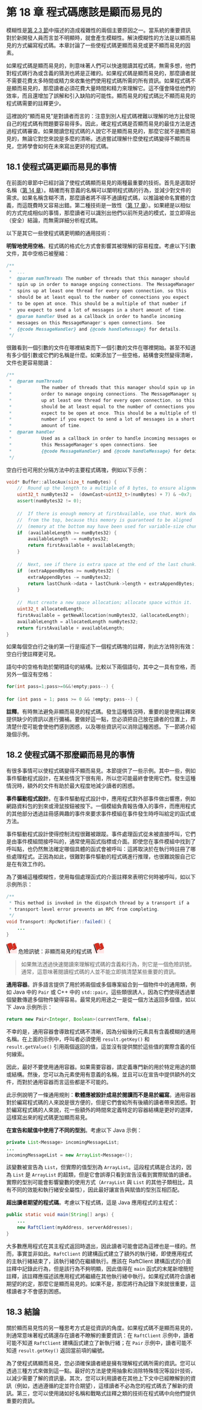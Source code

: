 # 第 18 章 程式碼應該是顯而易見的

模糊性是[第 2.3 節](ch02.md)中描述的造成複雜性的兩個主要原因之一。當系統的重要資訊對於新開發人員而言並不明顯時，就會產生模糊性。解決模糊性的方法是以顯而易見的方式編寫程式碼。本章討論了一些使程式碼更顯而易見或更不顯而易見的因素。

如果程式碼是顯而易見的，則意味著人們可以快速閱讀其程式碼，無需多想，他們對程式碼行為或含義的猜測也將是正確的。如果程式碼是顯而易見的，那麼讀者就不需要花費太多時間或精力來收集他們使用程式碼所需的所有資訊。如果程式碼不是顯而易見的，那麼讀者必須花費大量時間和精力來理解它。這不僅會降低他們的效率，而且還增加了誤解和引入缺陷的可能性。顯而易見的程式碼比不顯而易見的程式碼需要的註釋更少。

這裡說的“顯而易見”是對讀者而言的：注意到別人程式碼裡難以理解的地方比發現自己的程式碼有問題要容易得多。因此，確定程式碼是否顯而易見的最佳方法是透過程式碼審查。如果閱讀您程式碼的人說它不是顯而易見的，那麼它就不是顯而易見的，無論它對您來說是多麼的清晰。透過嘗試理解什麼使程式碼變得不顯而易見，您將學會如何在未來寫出更好的程式碼。

## 18.1 使程式碼更顯而易見的事情

在前面的章節中已經討論了使程式碼顯而易見的兩種最重要的技術。首先是選取好名稱（[第 14 章](ch14.md)）。精確而有意義的名稱可以闡明程式碼的行為，並減少對文件的需求。如果名稱含糊不清，那麼讀者將不得不通讀程式碼，以推論被命名實體的含義，而這既費時又容易出錯。第二種技術是一致性（[第 17 章](ch17.md)）。如果總是以相似的方式完成相似的事情，那麼讀者可以識別出他們以前所見過的模式，並立即得出（安全）結論，而無需詳細分析程式碼。

以下是其它一些使程式碼更明顯的通用技術：

**明智地使用空格**。程式碼的格式化方式會影響其被理解的容易程度。考慮以下引數文件，其中空格已被壓縮：

```java
/**
 *  ...
 *  @param numThreads The number of threads that this manager should
 *  spin up in order to manage ongoing connections. The MessageManager
 *  spins up at least one thread for every open connection, so this
 *  should be at least equal to the number of connections you expect
 *  to be open at once. This should be a multiple of that number if
 *  you expect to send a lot of messages in a short amount of time.
 *  @param handler Used as a callback in order to handle incoming
 *  messages on this MessageManager's open connections. See
 *  {@code MessageHandler} and {@code handleMessage} for details.
 */
```

很難看到一個引數的文件在哪裡結束而下一個引數的文件在哪裡開始。甚至不知道有多少個引數或它們的名稱是什麼。如果添加了一些空格，結構會突然變得清晰，文件也更容易閱讀：

```java
/**
 *  @param numThreads
 *           The number of threads that this manager should spin up in
 *           order to manage ongoing connections. The MessageManager spins
 *           up at least one thread for every open connection, so this
 *           should be at least equal to the number of connections you
 *           expect to be open at once. This should be a multiple of that
 *           number if you expect to send a lot of messages in a short
 *           amount of time.
 *  @param handler
 *           Used as a callback in order to handle incoming messages on
 *           this MessageManager's open connections. See
 *           {@code MessageHandler} and {@code handleMessage} for details.
 */
```

空白行也可用於分隔方法中的主要程式碼塊，例如以下示例：

```cpp
void* Buffer::allocAux(size_t numBytes) {
    //  Round up the length to a multiple of 8 bytes, to ensure alignment.
    uint32_t numBytes32 =  (downCast<uint32_t>(numBytes) + 7) & ~0x7;
    assert(numBytes32 != 0);

    //  If there is enough memory at firstAvailable, use that. Work down
    //  from the top, because this memory is guaranteed to be aligned
    //  (memory at the bottom may have been used for variable-size chunks).
    if  (availableLength >= numBytes32) {
        availableLength -= numBytes32;
        return firstAvailable + availableLength;
    }

    //  Next, see if there is extra space at the end of the last chunk.
    if  (extraAppendBytes >= numBytes32) {
        extraAppendBytes -= numBytes32;
        return lastChunk->data + lastChunk->length + extraAppendBytes;
    }

    //  Must create a new space allocation; allocate space within it.
    uint32_t allocatedLength;
    firstAvailable = getNewAllocation(numBytes32, &allocatedLength);
    availableLength = allocatedLength numBytes32;
    return firstAvailable + availableLength;
}
```

如果每個空白行之後的第一行是描述下一個程式碼塊的註釋，則此方法特別有效：空白行使註釋更可見。

語句中的空格有助於闡明語句的結構。比較以下兩個語句，其中之一具有空格，而另外一個沒有空格：

```java
for(int pass=1;pass>=0&&!empty;pass--) {

for (int pass = 1; pass >= 0 && !empty; pass--) {
```

**註釋**。有時無法避免非顯而易見的程式碼。發生這種情況時，重要的是使用註釋來提供缺少的資訊以進行彌補。要做好這一點，您必須把自己放在讀者的位置上，弄清楚什麼可能會使他們感到困惑，以及哪些資訊可以消除這種困惑。下一節將介紹幾個示例。

## 18.2 使程式碼不那麼顯而易見的事情

有很多事情可以使程式碼變得不顯而易見。本節提供了一些示例。其中一些，例如事件驅動程式設計，在某些情況下很有用，所以您可能最終會使用它們。發生這種情況時，額外的文件有助於最大程度地減少讀者的困惑。

**事件驅動程式設計**。在事件驅動程式設計中，應用程式對外部事件做出響應，例如網路資料包的到來或滑鼠按鈕被按下。一個模組負責報告傳入的事件，而應用程式的其他部分透過註冊感興趣的事件來要求事件模組在事件發生時呼叫給定的函式或方法。

事件驅動程式設計使得控制流程很難被跟蹤。事件處理函式從未被直接呼叫，它們是由事件模組間接呼叫的，通常使用函式指標或介面。即使您在事件模組中找到了呼叫點，也仍然無法確定哪個具體的函式會被呼叫：這將取決於在執行時註冊了哪些處理程式。正因為如此，很難對事件驅動的程式碼進行推理，也很難說服自己它是在有效工作的。

為了彌補這種模糊性，使用每個處理函式的介面註釋來表明它何時被呼叫，如以下示例所示：

```java
/**
 * This method is invoked in the dispatch thread by a transport if a
 * transport-level error prevents an RPC from completing.
 */
void Transport::RpcNotifier::failed() {
    ...
}
```

![](../figures/00013.jpeg) 危險訊號：非顯而易見的程式碼 ![](../figures/00013.jpeg)

> 如果無法透過快速閱讀來理解程式碼的含義和行為，則它是一個危險訊號。通常，這意味著閱讀程式碼的人並不能立即搞清楚某些重要的資訊。

**通用容器**。許多語言提供了用於將兩個或多個專案組合到一個物件中的通用類，例如 Java 中的 `Pair` 或 C++ 中的 `std::pair`。這些類很誘人，因為它們使得透過單個變數傳遞多個物件變得容易。最常見的用途之一是從一個方法返回多個值，如以下 Java 示例所示：

```java
return new Pair<Integer, Boolean>(currentTerm, false);
```

不幸的是，通用容器會導致程式碼不清晰，因為分組後的元素具有含義模糊的通用名稱。在上面的示例中，呼叫者必須使用 `result.getKey()` 和 `result.getValue()` 引用兩個返回的值，這並沒有提供關於這些值的實際含義的任何線索。

因此，最好不要使用通用容器。如果需要容器，請定義專門新的用於特定用途的類或結構。然後，您可以為元素使用有意義的名稱，並且可以在宣告中提供額外的文件，而對於通用容器而言這些都是不可能的。

此示例說明了一條通用規則：**軟體應被設計成易於閱讀而不是易於編寫**。通用容器對於編寫程式碼的人來說是很方便的，但是它們會給所有後續的讀者帶來困惑。對於編寫程式碼的人來說，花一些額外的時間來定義特定的容器結構是更好的選擇，這樣寫出來的程式碼更加顯而易見。

**在宣告和賦值中使用了不同的型別**。考慮以下 Java 示例：

```java
private List<Message> incomingMessageList;
...
incomingMessageList = new ArrayList<Message>();
```

該變數被宣告為 `List`，但實際的值型別為 `ArrayList`。這段程式碼是合法的，因為 `List` 是 `ArrayList` 的超類，但是它會誤導只看到宣告沒看到實際賦值的讀者。實際的型別可能會影響變數的使用方式（`ArrayList` 與 `List` 的其他子類相比，具有不同的效能和執行緒安全屬性），因此最好讓宣告與賦值的型別互相匹配。

**超出讀者期望的程式碼**。考慮以下程式碼，這是 Java 應用程式的主程式：

```java
public static void main(String[] args) {
    ...
    new RaftClient(myAddress, serverAddresses);
}
```

大多數應用程式在其主程式返回時退出，因此讀者可能會認為這裡也是一樣的。然而，事實並非如此。`RaftClient` 的建構函式建立了額外的執行緒，即使應用程式的主執行緒結束了，該執行緒仍在繼續執行。應該在 RaftClient 建構函式的介面註釋中記錄此行為，但是該行為不夠明顯，因此值得在 `main` 函式的末尾新增簡短註釋，該註釋應描述該應用程式將繼續在其他執行緒中執行。如果程式碼符合讀者期望的約定，那麼它是顯而易見的。如果不是，那麼將行為記錄下來就很重要，這樣讀者才不會感到困惑。

## 18.3 結論

關於顯而易見性的另一種思考方式是從資訊的角度。如果程式碼不是顯而易見的，則通常意味著程式碼還存在讀者不瞭解的重要資訊：在 `RaftClient` 示例中，讀者可能不知道 `RaftClient` 建構函式建立了新執行緒；在 `Pair` 示例中，讀者可能不知道 `result.getKey()` 返回當前項的編號。

為了使程式碼顯而易見，您必須確保讀者總是擁有理解程式碼所需的資訊。您可以透過三種方式來做到這一點。最好的方法是使用抽象和消除特殊情況等設計技術，以減少需要了解的資訊量。其次，您可以利用讀者在其他上下文中已經瞭解到的資訊（例如，透過遵循約定並符合期望），這樣讀者不必為您的程式碼去了解新的資訊。第三，您可以使用諸如好名稱和戰略式註釋之類的技術在程式碼中向他們提供重要的資訊。